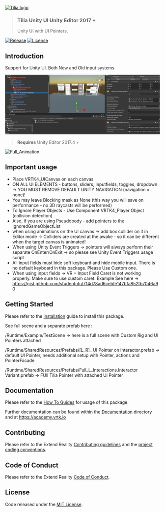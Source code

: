 [![Tilia logo][Tilia-Image]](#)

> ### Tilia Unity UI Unity Editor 2017 +
> Unity UI with UI Pointers.

[![Release][Version-Release]][Releases]
[![License][License-Badge]][License]

## Introduction

Support for Unity UI. Both New and Old input systems

![FullSetup](./Documentation/HowToGuides/Installation/Capture.PNG)


> **Requires** Unity Editor 2017.4 +

![Full_Animation]


## Important usage

- Place VRTK4_UICanvas on each canvas
- ON ALL UI ELEMENTS - buttons, sliders, inputfields, toggles, dropdown -> YOU MUST REMOVE DEFAULT UNITY NAVIGATION (navigation = none)!
- You may leave Blocking mask as None (this way you will save on performance - no 3D raycasts will be performed)
- To Ignore Player Objects - Use Component VRTK4_Player Object (collision detection)
- Also, if you are using Pseudobody - add pointers to the IgnoredGameObjectList
- when using animations on the UI canvas -> add box collider on it in Editor mode -> Colliders are created at the awake - so it can be different when the target canvas is animated!
- When using Unity Event Triggers -> pointers will always perform their separate OnEnter/OnExit -> so please see Unity Event Triggers usage script
- All input fields must hide soft keyboard and hide mobile input. There is no default keyboard in this package. Please Use Custom one.
- When using input fields -> VR + Input Field Caret is not working properly. Make sure to use custom caret. Example See here -> https://gist.github.com/studentutu/714d78ad6cebfe147bfa852fb7046a90
    

## Getting Started

Please refer to the [installation] guide to install this package.

See full scene and a separate prefab here :

/Runtime/Example/TestScene -> here is a full scene with Custom Rig and UI Pointers attached

/Runtime/SharedResources/Prefabs/[L_R]_ UI Pointer on Interactor.prefab  -> default UI Pointer, needs additional setup with Pointer, actions and PointerFacade

/Runtime/SharedResources/Prefabs/Full_L_Interactions.Interactor Variant.prefab -> FUll Tilia Pointer with attached UI Pointer


## Documentation

Please refer to the [How To Guides] for usage of this package.

Further documentation can be found within the [Documentation] directory and at https://academy.vrtk.io

## Contributing

Please refer to the Extend Reality [Contributing guidelines] and the [project coding conventions].

## Code of Conduct

Please refer to the Extend Reality [Code of Conduct].

## License

Code released under the [MIT License][License].

[License-Badge]: https://img.shields.io/github/license/ExtendRealityLtd/Tilia.Utilities.Shaders.Unity.svg

[Version-Release]: https://img.shields.io/badge/package-2.0.1-blue

[project coding conventions]: https://github.com/ExtendRealityLtd/.github/blob/master/CONVENTIONS/UNITY3D.md

[Tilia-Image]: https://user-images.githubusercontent.com/1029673/67681496-5bf10700-f985-11e9-9413-e61801b6eab5.png

[License]: LICENSE.md

[Documentation]: Documentation/

[How To Guides]: Documentation/HowToGuides/

[Installation]: Documentation/HowToGuides/Installation/README.md

[Backlog-Badge]: https://img.shields.io/badge/project-backlog-78bdf2.svg

[Releases]: ../../releases

[Contributing guidelines]: https://github.com/ExtendRealityLtd/.github/blob/master/CONTRIBUTING.md

[Code of Conduct]: https://github.com/ExtendRealityLtd/.github/blob/master/CODE_OF_CONDUCT.md

[Full_Animation]: ./Documentation/HowToGuides/Installation/Animation.gif

